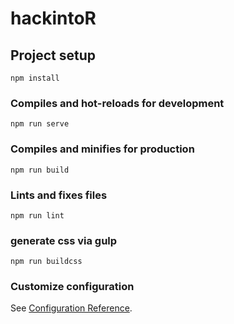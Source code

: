# hackintoR

## Project setup
```
npm install
```

### Compiles and hot-reloads for development
```
npm run serve
```

### Compiles and minifies for production
```
npm run build
```

### Lints and fixes files
```
npm run lint
```

### generate css via gulp
```
npm run buildcss
```

### Customize configuration
See [Configuration Reference](https://cli.vuejs.org/config/).
